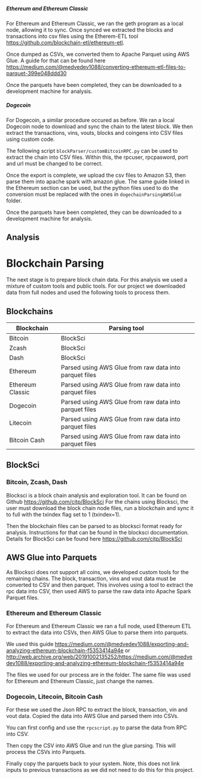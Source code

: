 ##### Ethereum and Ethereum Classic

For Ethereum and Ethereum Classic, we ran the geth program as a local node,
allowing it to sync. Once synced we extracted the blocks and transactions into
csv files using the Etherem-ETL tool https://github.com/blockchain-etl/ethereum-etl.

Once dumped as CSVs, we converted them to Apache Parquet using AWS Glue.
A guide for that can be found here https://medium.com/@medvedev1088/converting-ethereum-etl-files-to-parquet-399e048ddd30

Once the parquets have been completed, they can be downloaded to a development
machine for analysis.

##### Dogecoin

For Dogecoin, a similar procedure occured as before. We ran a local Dogecoin
node to download and sync the chain to the latest block. We then extract
the transactions, vins, vouts, blocks and coingens into CSV files using
custom code.

The following script ```blockParser/customBitcoinRPC.py``` can be used to
extract the chain into CSV files. Within this, the rpcuser, rpcpasword,
port and url must be changed to be correct.

Once the export is complete, we upload the csv files to Amazon S3,
then parse them into apache spark with amazon glue. The same
guide linked in the Ethereum section can be used, but the python
files used to do the conversion must be replaced with the ones in
```dogechainParsingAWSGlue``` folder.


Once the parquets have been completed, they can be downloaded to a development
machine for analysis.


## Analysis

# Blockchain Parsing

The next stage is to prepare block chain data. For this analysis we
used a mixture of custom tools and public tools.
For our project we downloaded data from full nodes and used the following tools to process them. 

## Blockchains

| Blockchain  | Parsing tool  | 
|---|---|
| Bitcoin  |  BlockSci  | 
| Zcash  | BlockSci  |  
| Dash  |  BlockSci  | 
| Ethereum  | Parsed using AWS Glue from raw data into parquet files  | 
| Ethereum Classic  | Parsed using AWS Glue from raw data into parquet files  | 
| Dogecoin  | Parsed using AWS Glue from raw data into parquet files  | 
| Litecoin  | Parsed using AWS Glue from raw data into parquet files  | 
| Bitcoin Cash  | Parsed using AWS Glue from raw data into parquet files  | 


## BlockSci
### Bitcoin, Zcash, Dash
Blocksci is a block chain analysis and exploration tool.
It can be found on Github https://github.com/citp/BlockSci
For the chains using Blocksci, the user must download the block
chain node files, run a blockchain and sync it to full with
the txindex flag set to 1 (txindex=1).

Then the blockchain files can be parsed to as blocksci format ready for analysis.
Instructions for that can be found in the blocksci documentation.
Details for BlockSci can be found here https://github.com/citp/BlockSci


## AWS Glue into Parquets

As Blocksci does not support all coins, we developed custom tools for
the remaining chains. The block, transaction, vins and vout data must be converted to CSV and then
parquet.
This involves using a tool to extract the rpc data into CSV, then used AWS to parse the raw data into Apache Spark Parquet files. 

### Ethereum and Ethereum Classic
For Ethereum and Ethereum Classic we ran a full node, used Ethereum ETL to extract the data into CSVs, then AWS Glue to parse them into parquets. 

We used this guide https://medium.com/@medvedev1088/exporting-and-analyzing-ethereum-blockchain-f5353414a94e  or 
http://web.archive.org/web/20191002135252/https://medium.com/@medvedev1088/exporting-and-analyzing-ethereum-blockchain-f5353414a94e

The files we used for our process are in the folder. The same file was used for Ethereum and Ethereum Classic, just change the names. 

### Dogecoin, Litecoin, Bitcoin Cash

For these we used the Json RPC to extract the block, transaction, vin and vout data. Copied the data into AWS Glue and parsed them into CSVs. 

You can first config and use the `rpcscript.py` to parse the data from RPC into CSV. 

Then copy the CSV into AWS Glue and run the glue parsing. This will process the CSVs into Parquets.

Finally copy the parquets back to your system. Note, this does not link inputs to previous transactions as we did not need to do this for this project. 